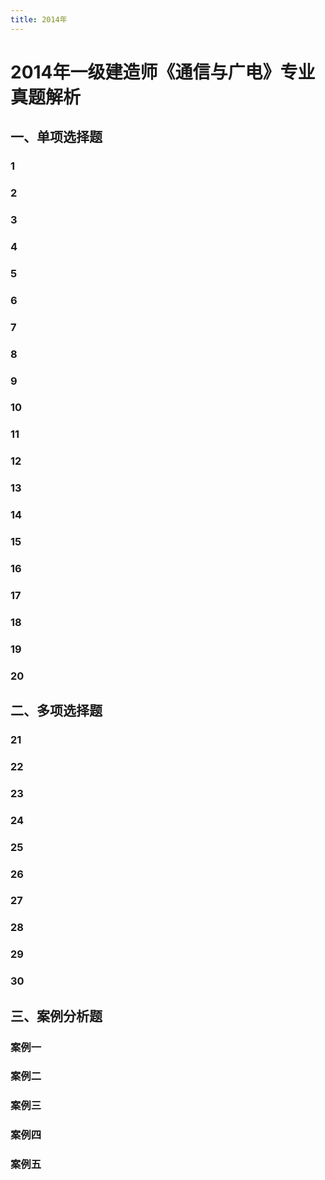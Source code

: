 ```yaml
---
title: 2014年
---
```


2014年一级建造师《通信与广电》专业真题解析
==============================================
## 一、单项选择题
### 1
### 2
### 3
### 4
### 5
### 6
### 7
### 8
### 9
### 10
### 11
### 12
### 13
### 14
### 15
### 16
### 17
### 18
### 19
### 20

## 二、多项选择题
### 21
### 22
### 23
### 24
### 25
### 26
### 27
### 28
### 29
### 30

## 三、案例分析题
### 案例一

### 案例二

### 案例三

### 案例四

### 案例五
